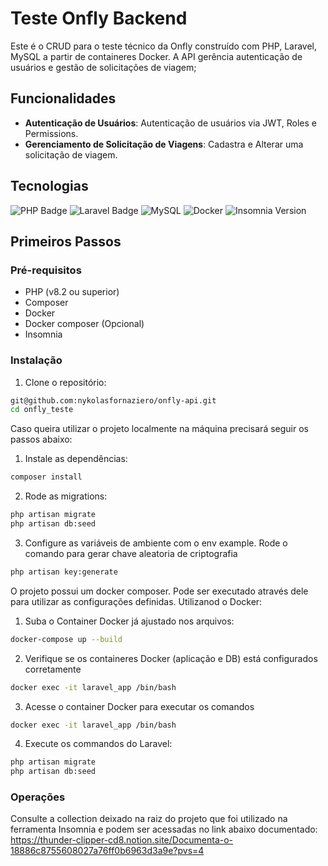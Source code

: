 # Teste Onfly Backend

Este é o CRUD para o teste técnico da Onfly construído com PHP, Laravel, MySQL a partir de containeres Docker. A API gerência autenticação de usuários e gestão de solicitações de viagem;

## Funcionalidades

- **Autenticação de Usuários**: Autenticação de usuários via JWT, Roles e Permissions.
- **Gerenciamento de Solicitação de Viagens**: Cadastra e Alterar uma solicitação de viagem.

## Tecnologias
![PHP Badge](https://img.shields.io/badge/PHP-777BB4?style=for-the-badge&logo=php&logoColor=white)
![Laravel Badge](https://img.shields.io/badge/Laravel-FF2D20?style=for-the-badge&logo=laravel&logoColor=white)
![MySQL](https://img.shields.io/badge/MySQL-005C84?style=for-the-badge&logo=mysql&logoColor=white)
![Docker](https://img.shields.io/badge/Docker-2CA5E0?style=for-the-badge&logo=docker&logoColor=white)
![Insomnia Version](https://img.shields.io/badge/Insomnia%20Version-v1.0.0-blue)

## Primeiros Passos

### Pré-requisitos

- PHP (v8.2 ou superior)
- Composer
- Docker
- Docker composer (Opcional)
- Insomnia 

### Instalação

1. Clone o repositório:

```bash
git@github.com:nykolasfornaziero/onfly-api.git
cd onfly_teste
```
Caso queira utilizar o projeto localmente na máquina precisará seguir os passos abaixo:
1. Instale as dependências:
```bash
composer install
```

2. Rode as migrations:
```bash
php artisan migrate
php artisan db:seed
```

3. Configure as variáveis de ambiente com o env example. Rode o comando para gerar chave aleatoria de criptografia
```bash
php artisan key:generate
```

O projeto possui um docker composer. Pode ser executado através dele para utilizar as configurações definidas.
Utilizanod o Docker:
1. Suba o Container Docker já ajustado nos arquivos:
```bash
docker-compose up --build
```
2. Verifique se os containeres Docker (aplicação e DB) está configurados corretamente
```bash
docker exec -it laravel_app /bin/bash
```
3. Acesse o container Docker para executar os comandos
```bash
docker exec -it laravel_app /bin/bash
```
4. Execute os commandos do Laravel:
```bash
php artisan migrate
php artisan db:seed
```

### Operações
Consulte a collection deixado na raiz do projeto que foi utilizado na ferramenta Insomnia e podem ser acessadas no link abaixo documentado:
https://thunder-clipper-cd8.notion.site/Documenta-o-18886c8755608027a76ff0b6963d3a9e?pvs=4
